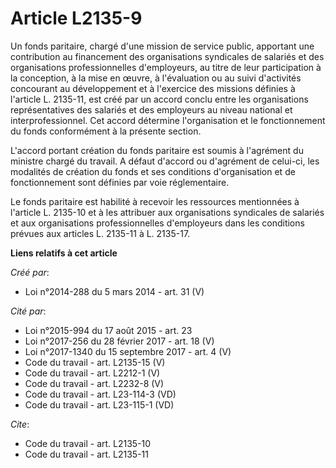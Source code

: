 # Article L2135-9

Un fonds paritaire, chargé d'une mission de service public, apportant une contribution au financement des organisations
syndicales de salariés et des organisations professionnelles d'employeurs, au titre de leur participation à la conception, à
la mise en œuvre, à l'évaluation ou au suivi d'activités concourant au développement et à l'exercice des missions définies à
l'article L. 2135-11, est créé par un accord conclu entre les organisations représentatives des salariés et des employeurs au
niveau national et interprofessionnel. Cet accord détermine l'organisation et le fonctionnement du fonds conformément à la
présente section. 

L'accord portant création du fonds paritaire est soumis à l'agrément du ministre chargé du travail. A défaut d'accord ou
d'agrément de celui-ci, les modalités de création du fonds et ses conditions d'organisation et de fonctionnement sont
définies par voie réglementaire. 

Le fonds paritaire est habilité à recevoir les ressources mentionnées à l'article L. 2135-10 et à les attribuer aux
organisations syndicales de salariés et aux organisations professionnelles d'employeurs dans les conditions prévues aux
articles L. 2135-11 à L. 2135-17.

**Liens relatifs à cet article**

_Créé par_:

  - Loi n°2014-288 du 5 mars 2014 - art. 31 (V)

_Cité par_:

  - Loi n°2015-994 du 17 août 2015 - art. 23
  - Loi n°2017-256 du 28 février 2017 - art. 18 (V)
  - Loi n°2017-1340 du 15 septembre 2017 - art. 4 (V)
  - Code du travail - art. L2135-15 (V)
  - Code du travail - art. L2212-1 (V)
  - Code du travail - art. L2232-8 (V)
  - Code du travail - art. L23-114-3 (VD)
  - Code du travail - art. L23-115-1 (VD)

_Cite_:

  - Code du travail - art. L2135-10
  - Code du travail - art. L2135-11

